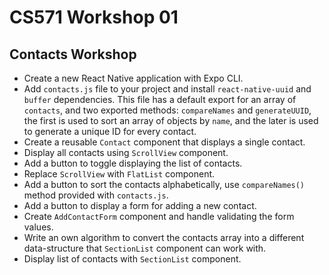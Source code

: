 # CS571 Workshop 01
## Contacts Workshop
* Create a new React Native application with Expo CLI. 
* Add `contacts.js` file to your project and install `react-native-uuid` and `buffer` dependencies. This file has a default export for an array of `contacts`, and two exported methods: `compareNames` and `generateUUID`, the first is used to sort an array of objects by `name`, and the later is used to generate a unique ID for every contact.
* Create a reusable `Contact` component that displays a single contact.
* Display all contacts using `ScrollView` component.
* Add a button to toggle displaying the list of contacts.
* Replace `ScrollView` with `FlatList` component.
* Add a button to sort the contacts alphabetically, use `compareNames()` method provided with `contacts.js`.
* Add a button to display a form for adding a new contact.
* Create `AddContactForm` component and handle validating the form values.
* Write an own algorithm to convert the contacts array into a different data-structure that `SectionList` component can work with.
* Display list of contacts with `SectionList` component.
